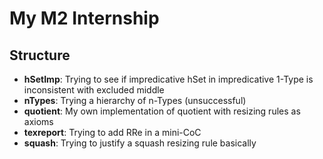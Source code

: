 # My M2 Internship

## Structure

* **hSetImp**: Trying to see if impredicative hSet in impredicative 1-Type is inconsistent with excluded middle
* **nTypes**: Trying a hierarchy of n-Types (unsuccessful)
* **quotient**: My own implementation of quotient with resizing rules as axioms
* **texreport**: Trying to add RRe in a mini-CoC
* **squash**: Trying to justify a squash resizing rule basically
